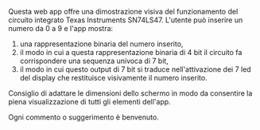 Questa web app offre una dimostrazione visiva del funzionamento del circuito integrato Texas Instruments SN74LS47.
L'utente può inserire un numero da 0 a 9 e l'app mostra: 
  1) una rappresentazione binaria del numero inserito,
  2) il modo in cui a questa rappresentazione binaria di 4 bit il circuito fa corrispondere una sequenza univoca di 7 bit,
  3) il modo in cui questo output di 7 bit si traduce nell'attivazione dei 7 led del display che restituisce visivamente il numero inserito.

Consiglio di adattare le dimensioni dello schermo in modo da consentire la piena visualizzazione di tutti gli elementi dell'app.

Ogni commento o suggerimento è benvenuto.

